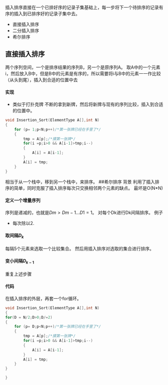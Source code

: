 插入排序直接在一个已排好序的记录子集基础上，每一步将下一个待排序的记录有序的插入到已排序好的记录子集中去。
- 直接插入排序
- 二分插入排序
- 希尔排序
## 直接插入排序
两个序列空间，一个是排序结果的序列B，另一个是原序列A。
取A中的一个元素i，然后放入B中，但是B中的元素是有序的，所以需要将i与B中的元素一一作比较（从头到尾），插入到合适的位置中去
#### 实现
- 类似于打扑克牌
不断的拿到新牌，然后将新牌与现有的序列比较，插入到合适的位置中。

```c
void Insertion_Sort(ElementType A[],int N)
{
	for (p= 1;p<N;p++)/*第一张牌已经在手里了*/
	{
		tmp = A[p];/*摸第一张牌*/
		for(i =p;i>0 && A[i-1]>tmp;i--)
		{
			A[i] = A[i-1];
		}
		A[i] = tmp;
	}
}

```
相当于从一个栈中，移到另一个栈中，来排序。
##希尔排序
背景
利用了插入排序的简单，同时克服了插入排序每次只交换相邻两个元素的缺点。
最坏是O(N*N)
#### 定义一个增量序列
序列是递减的，也就是$Dm>D{m-1}...D1=1$。
对每个Dk进行Dk间隔排序。
例子
- 每次除以2.
#### 取间隔$D_k$
每隔5个元素来选取一个比较集合。
然后用插入排序对选取的集合进行排序。
#### 变小间隔$D_{k-1}$
重复上述步骤
#### 代码
在插入排序的外层，再套一个for循环。
```c
void Insertion_Sort(ElementType A[],int N)
{
for(D = N/2;D>0;D/=2)
{
	for (p= D;p<N;p++)/*第一张牌已经在手里了*/
	{
		tmp = A[p];/*摸第一张牌*/
		for(i =p;i>0 && A[i-1]>tmp;i--)
		{
			A[i] = A[i-1];
		}
		A[i] = tmp;
	}
}

}

```
